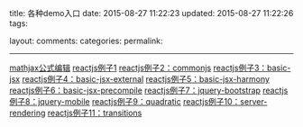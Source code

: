 title: 各种demo入口
date: 2015-08-27 11:22:23
updated: 2015-08-27 11:22:26
tags:

layout:
comments:
categories:
permalink:

---

[mathjax公式编辑](/mathjax.html)
[reactjs例子1](/reactjs/examples/basic/index.html)
[reactjs例子2：commonjs](/reactjs/examples/basic-commonjs/index.html)
[reactjs例子3：basic-jsx](/reactjs/examples/basic-jsx/index.html)
[reactjs例子4：basic-jsx-external](/reactjs/examples/basic-jsx-external/index.html)
[reactjs例子5：basic-jsx-harmony](/reactjs/examples/basic-jsx-harmony/index.html)
[reactjs例子6：basic-jsx-precompile](/reactjs/examples/basic-jsx-precompile/index.html)
[reactjs例子7：jquery-bootstrap](/reactjs/examples/jquery-bootstrap/index.html)
[reactjs例子8：jquery-mobile](/reactjs/examples/jquery-mobile/index.html)
[reactjs例子9：quadratic](/reactjs/examples/quadratic/index.html)
[reactjs例子10：server-rendering](/reactjs/examples/server-rendering/README.md)
[reactjs例子11：transitions](/reactjs/examples/transitions/index.html)

